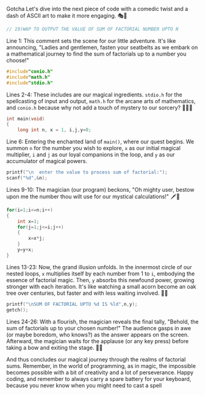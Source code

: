 Gotcha Let's dive into the next piece of code with a comedic twist and a dash of ASCII art to make it more engaging. 🎭📜

```c
// 19)WAP TO OUTPUT THE VALUE OF SUM OF FACTORIAL NUMBER UPTO N
```
Line 1: This comment sets the scene for our little adventure. It's like announcing, "Ladies and gentlemen, fasten your seatbelts as we embark on a mathematical journey to find the sum of factorials up to a number you choose!"

```c
#include"conio.h"
#include"math.h"
#include"stdio.h"
```
Lines 2-4: These includes are our magical ingredients. `stdio.h` for the spellcasting of input and output, `math.h` for the arcane arts of mathematics, and `conio.h` because why not add a touch of mystery to our sorcery? 🧙‍♂️✨

```c
int main(void)
{
    long int n, x = 1, i,j,y=0;
```
Line 6: Entering the enchanted land of `main()`, where our quest begins. We summon `n` for the number you wish to explore, `x` as our initial magical multiplier, `i` and `j` as our loyal companions in the loop, and `y` as our accumulator of magical powers.

```c
printf("\n  enter the value to process sum of factorial:");
scanf("%d",&n);
```
Lines 9-10: The magician (our program) beckons, "Oh mighty user, bestow upon me the number thou wilt use for our mystical calculations!" 🗡️🔮

```c
for(i=1;i<=n;i++)
{
    int x=1;
    for(j=1;j<=i;j++)
    {
        x=x*j;
    }
    y=y+x;
}
```
Lines 13-23: Now, the grand illusion unfolds. In the innermost circle of our nested loops, `x` multiplies itself by each number from 1 to `i`, embodying the essence of factorial magic. Then, `y` absorbs this newfound power, growing stronger with each iteration. It's like watching a small acorn become an oak tree over centuries, but faster and with less waiting involved. 🌳💪

```c
printf("\nSUM OF FACTORIAL UPTO %d IS %ld",n,y);
getch();
```
Lines 24-26: With a flourish, the magician reveals the final tally, "Behold, the sum of factorials up to your chosen number!" The audience gasps in awe (or maybe boredom, who knows?) as the answer appears on the screen. Afterward, the magician waits for the applause (or any key press) before taking a bow and exiting the stage. 👏👋

And thus concludes our magical journey through the realms of factorial sums. Remember, in the world of programming, as in magic, the impossible becomes possible with a bit of creativity and a lot of perseverance. Happy coding, and remember to always carry a spare battery for your keyboard, because you never know when you might need to cast a spell